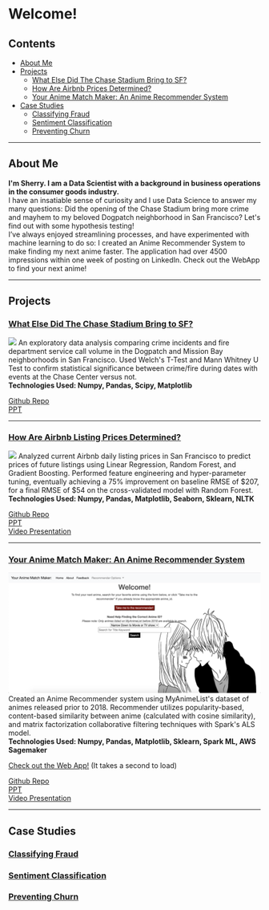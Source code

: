 # Welcome!
## Contents
* [About Me](#about-me)
* [Projects](#projects)
    * [What Else Did The Chase Stadium Bring to SF?](#what-else-did-the-chase-stadium-bring-to-sf)
    * [How Are Airbnb Prices Determined?](#how-are-airbnb-prices-determined)
    * [Your Anime Match Maker: An Anime Recommender System](#your-anime-match-maker-an-anime-recommender-system)
* [Case Studies](#case-studies)
    * [Classifying Fraud](#classifying-fraud)
    * [Sentiment Classification](#sentiment-classification)
    * [Preventing Churn](#preventing-churn)

---

## About Me

<b>I'm Sherry. I am a Data Scientist with a background in business operations in the consumer goods industry.</b>
<br>I have an insatiable sense of curiosity and I use Data Science to answer my many questions: Did the opening of the Chase Stadium bring more crime and mayhem to my beloved Dogpatch neighborhood in San Francisco? Let's find out with some hypothesis testing!
<br>I’ve always enjoyed streamlining processes, and have experimented with machine learning to do so: I created an Anime Recommender System to make finding my next anime faster. The application had over 4500 impressions within one week of posting on LinkedIn. Check out the WebApp to find your next anime!

---

## Projects

### [What Else Did The Chase Stadium Bring to SF?](/chase_center_impact)
<img src="https://camo.githubusercontent.com/4285e057a79646b9639752fe67a8f8e4d3549285/68747470733a2f2f692e696e73696465722e636f6d2f3563396366386366656535326566336265333739313330333f77696474683d3131303026666f726d61743d6a706567"/>
An exploratory data analysis comparing crime incidents and fire department service call volume in the Dogpatch and Mission Bay neighborhoods in San Francisco. Used Welch's T-Test and Mann Whitney U Test to confirm statistical significance between crime/fire during dates with events at the Chase Center versus not. <br>
<b>Technologies Used: Numpy, Pandas, Scipy, Matplotlib</b>

[Github Repo](https://github.com/sherryduong93/chasestadiumimpact)
<br>[PPT](pdf/Chase_Center_Presentation.pdf)

---
### [How Are Airbnb Listing Prices Determined?](/predict_airbnb)
<img src="https://camo.githubusercontent.com/44e3714a5a3f647026db8008a65ca962d94ee1e1/68747470733a2f2f6d656469612e7465676e612d6d656469612e636f6d2f6173736574732f574e45502f696d616765732f38373364336266372d636137372d346437342d383234362d3133343830353762663563392f38373364336266372d636137372d346437342d383234362d3133343830353762663563395f3139323078313038302e6a7067"/>
Analyzed current Airbnb daily listing prices in San Francisco to predict prices of future listings using Linear Regression, Random Forest, and Gradient Boosting. Performed feature engineering and hyper-parameter tuning, eventually achieving a 75% improvement on baseline RMSE of $207, for a final RMSE of $54 on the cross-validated model with Random Forest.
<br><b>Technologies Used: Numpy, Pandas, Matplotlib, Seaborn, Sklearn, NLTK</b>

[Github Repo](https://github.com/sherryduong93/Predict_AirBnB_Listings)
<br>[PPT](pdf/Airbnb_PPT.pdf)
<br>[Video Presentation](https://www.youtube.com/watch?v=ne7t15Zso4Y&t=2s)

---
### [Your Anime Match Maker: An Anime Recommender System](/animematchmaker)
<img src="https://github.com/sherryduong93/Anime_Recommender/raw/master/images/flask_welcome.png"/>
Created an Anime Recommender system using MyAnimeList's dataset of animes released prior to 2018. Recommender utilizes popularity-based, content-based similarity between anime (calculated with cosine similarity), and matrix factorization collaborative filtering techniques with Spark's ALS model.
<br><b>Technologies Used:  Numpy, Pandas, Matplotlib, Sklearn, Spark ML, AWS Sagemaker</b>

[Check out the Web App!](https://animerecz.herokuapp.com/) (It takes a second to load)

[Github Repo](https://github.com/sherryduong93/Anime_Recommender)
<br>[PPT](pdf/Anime_pdf.pdf)
<br>[Video Presentation](https://www.youtube.com/watch?v=XqmXutqqiNI&feature=youtu.be)     

---
## Case Studies
### [Classifying Fraud](pdf/Fraud_Classification.pdf)

### [Sentiment Classification](pdf/Sentiment_Classification.pdf)

### [Preventing Churn](pdf/Preventing_Churn_Case_Study.pdf)


